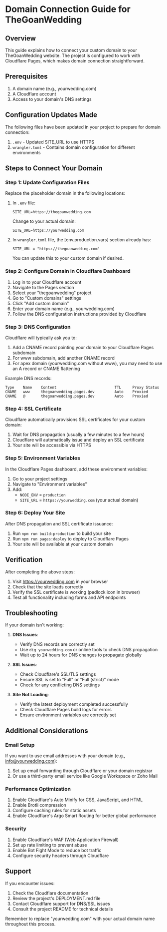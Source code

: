 # Domain Connection Guide for TheGoanWedding

## Overview
This guide explains how to connect your custom domain to your TheGoanWedding website. The project is configured to work with Cloudflare Pages, which makes domain connection straightforward.

## Prerequisites
1. A domain name (e.g., yourwedding.com)
2. A Cloudflare account
3. Access to your domain's DNS settings

## Configuration Updates Made
The following files have been updated in your project to prepare for domain connection:

1. `.env` - Updated SITE_URL to use HTTPS
2. `wrangler.toml` - Contains domain configuration for different environments

## Steps to Connect Your Domain

### Step 1: Update Configuration Files
Replace the placeholder domain in the following locations:

1. In `.env` file:
   ```
   SITE_URL=https://thegoanwedding.com
   ```
   Change to your actual domain:
   ```
   SITE_URL=https://yourwedding.com
   ```

2. In `wrangler.toml` file, the [env.production.vars] section already has:
   ```
   SITE_URL = "https://thegoanwedding.com"
   ```
   You can update this to your custom domain if desired.

### Step 2: Configure Domain in Cloudflare Dashboard
1. Log in to your Cloudflare account
2. Navigate to the Pages section
3. Select your "thegoanwedding" project
4. Go to "Custom domains" settings
5. Click "Add custom domain"
6. Enter your domain name (e.g., yourwedding.com)
7. Follow the DNS configuration instructions provided by Cloudflare

### Step 3: DNS Configuration
Cloudflare will typically ask you to:

1. Add a CNAME record pointing your domain to your Cloudflare Pages subdomain
2. For www subdomain, add another CNAME record
3. For apex domain (yourwedding.com without www), you may need to use an A record or CNAME flattening

Example DNS records:
```
Type    Name    Content                          TTL     Proxy Status
CNAME   www     thegoanwedding.pages.dev         Auto    Proxied
CNAME   @       thegoanwedding.pages.dev         Auto    Proxied
```

### Step 4: SSL Certificate
Cloudflare automatically provisions SSL certificates for your custom domain:
1. Wait for DNS propagation (usually a few minutes to a few hours)
2. Cloudflare will automatically issue and deploy an SSL certificate
3. Your site will be accessible via HTTPS

### Step 5: Environment Variables
In the Cloudflare Pages dashboard, add these environment variables:
1. Go to your project settings
2. Navigate to "Environment variables"
3. Add:
   - `NODE_ENV` = `production`
   - `SITE_URL` = `https://yourwedding.com` (your actual domain)

### Step 6: Deploy Your Site
After DNS propagation and SSL certificate issuance:
1. Run `npm run build:production` to build your site
2. Run `npm run pages:deploy` to deploy to Cloudflare Pages
3. Your site will be available at your custom domain

## Verification
After completing the above steps:
1. Visit https://yourwedding.com in your browser
2. Check that the site loads correctly
3. Verify the SSL certificate is working (padlock icon in browser)
4. Test all functionality including forms and API endpoints

## Troubleshooting
If your domain isn't working:

1. **DNS Issues**:
   - Verify DNS records are correctly set
   - Use `dig yourwedding.com` or online tools to check DNS propagation
   - Wait up to 24 hours for DNS changes to propagate globally

2. **SSL Issues**:
   - Check Cloudflare's SSL/TLS settings
   - Ensure SSL is set to "Full" or "Full (strict)" mode
   - Check for any conflicting DNS settings

3. **Site Not Loading**:
   - Verify the latest deployment completed successfully
   - Check Cloudflare Pages build logs for errors
   - Ensure environment variables are correctly set

## Additional Considerations

### Email Setup
If you want to use email addresses with your domain (e.g., info@yourwedding.com):
1. Set up email forwarding through Cloudflare or your domain registrar
2. Or use a third-party email service like Google Workspace or Zoho Mail

### Performance Optimization
1. Enable Cloudflare's Auto Minify for CSS, JavaScript, and HTML
2. Enable Brotli compression
3. Configure caching rules for static assets
4. Enable Cloudflare's Argo Smart Routing for better global performance

### Security
1. Enable Cloudflare's WAF (Web Application Firewall)
2. Set up rate limiting to prevent abuse
3. Enable Bot Fight Mode to reduce bot traffic
4. Configure security headers through Cloudflare

## Support
If you encounter issues:
1. Check the Cloudflare documentation
2. Review the project's DEPLOYMENT.md file
3. Contact Cloudflare support for DNS/SSL issues
4. Consult the project README for technical details

Remember to replace "yourwedding.com" with your actual domain name throughout this process.
